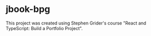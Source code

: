 # jbook-bpg
This project was created using Stephen Grider's course "React and TypeScript: Build a Portfolio Project".
